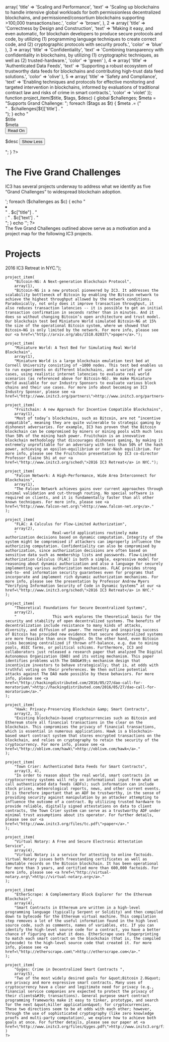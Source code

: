 <?php include 'includes/header.php' ?>

<?php
$challenges = array(
    1 => array(
        'title' => 'Scaling and Performance',
        'text' => 'Scaling up blockchains to handle intensive global workloads for both permissionless decentralized blockchains, and permissioned/consortium blockchains supporting &gt;100,000 transactions/sec.',
        'color' => 'brown',
    ),
    2 => array(
        'title' => 'Correctness by Design and Construction',
        'text' => 'Making it easy, and even automatic, for blockchain developers to produce secure protocols and code, by utilizing (1) programming language techniques to create correct code, and (2) cryptographic protocols with security proofs.',
        'color' => 'blue'
    ),
    3 => array(
        'title' => 'Confidentiality',
        'text' => 'Combining transparency with confidentiality in blockchains, by utilizing (1) cryptographic techniques, as well as (2) trusted-hardware.',
        'color' => 'green'
    ),
    4 => array(
        'title' => 'Authenticated Data Feeds',
        'text' => 'Supporting a robust ecosystem of trustworthy data feeds for blockchains and contributing high-trust data feed solutions.',
        'color' => 'olive'
    ),
    5 => array(
        'title' => 'Safety and Compliance',
        'text' => 'Enabling techniques and protocols for effective monitoring and targeted intervention in blockchains, informed by evaluations of traditional contract law and risks of crime in smart contracts.',
        'color' => 'violet'
    ));


function project_item($title, $tags, $desc) {
    global $challenges;
    $meta = "Supports Grand Challenge: ";
    foreach ($tags as $t) {
        $meta .= ("<div class='ui " . $challenges[$t]['color'] . " label'>" . $challenges[$t]['title'] . "</div>");
    }
    echo "<div class=\"item\">
    <div class=\"content\">
        <div class=\"header\">$title</div>
        <div class=\"meta\">$meta</div>
        <div class=\"description\">
            <button class=\"ui compact basic icon mini showmore button\">
                Read On<i class=\"double angle down icon\"></i>
            </button>
            <p class=\"more\"> $desc 
                <button class=\"ui compact basic mini showless icon button\">
                    Show Less<i class=\"double angle up icon\"></i>
                </button>
            </p>
        </div>
    </div>
    </div>";
}
?>

<h1 class="ui header">The Five Grand Challenges</h1>

IC3 has several projects underway to address what we identify as five “Grand Challenges” to widespread blockchain adoption.

<?php

echo '<ul>';

foreach ($challenges as $c) {
    echo "<li><div class='ui " . $c["color"] . " label'>" . $c["title"] . "</div>: " . $c['text'] . "</li>";
}

echo '</ul>';

?>

<div class="ui info message">
The five Grand Challenges outlined above serve as a motivation and a project map for the following IC3 projects.
</div>

<h1>Projects</h1>



<?php

?>


<div class="ui divided items">
    <?php
    project_item(
        "Solidus: A Centralized Future for Cryptocurrencies?",
        array(1,3),
        "Solidus is a cryptocurrency (&quot;blockchain&quot;) that can be run by a confederation or consortium of trustworthy entities-- -banks, governments, auditors, etc. While it retains some of the benefits of decentralization, Solidus offers higher performance and tighter governance and control than existing cryptocurrencies such as Bitcoin. Many successful peer-to- peer technologies have historically been eclipsed or supplanted by centralized or commercial systems (e.g., in the online music industry). Solidus addresses the possibility and desire by many financial institutions that cryptocurrencies and contracts will follow a similar path. For more info, please see the Solidus presentation at our <a href=\"http://www.initc3.org/sched\">2016 IC3 Retreat</a> in NYC.");

    project_item(
        "Bitcoin-NG: A Next-generation Blockchain Protocol",
        array(1),
        "Bitcoin-NG is a new protocol pioneered by IC3. It addresses the scalability bottleneck of Bitcoin by enabling the Bitcoin network to achieve the highest throughput allowed by the network conditions. Paradoxically, not only does it improve transaction throughput, it also reduces transaction latencies -- it is possible to get an initial transaction confirmation in seconds rather than in minutes. And it does so without changing Bitcoin’s open architecture and trust model. Our blockchain test bed Miniature World simulated Bitcoin-NG at 15% the size of the operational Bitcoin system, where we showed that Bitcoin–NG is only limited by the network. For more info, please see our <a href=\"http://arxiv.org/abs/1510.02037\">paper</a>.");

    project_item(
        "Miniature World: A Test Bed for Simulating Real World Blockchain",
        array(1),
        "Miniature World is a large blockchain emulation test bed at Cornell University consisting of ~1000 nodes. This test bed enables us to run experiments on different blockchains, and a variety of use cases, using realistic internet latencies to evaluate real world scenarios (as referenced above for Bitcoin-NG). We make Miniature World available for our Industry Sponsors to evaluate various block chains and their use cases. For more info about becoming an IC3 Industry Sponsor, please see <a href=\"http://www.initc3.org/partners\">http://www.initc3.org/partners</a>.");

    project_item(
        "Fruitchain: A new Approach for Incentive Compatible Blockchains",
        array(1),
        "Most of today’s blockchains, such as Bitcoin, are not “incentive compatible”, meaning they are quite vulnerable to strategic gaming by dishonest adversaries. For example, IC3 has proven that the Bitcoin blockchain can be compromised by miners or mining pools with much less than 50% of the mining hash power. Fruitchain is an innovative blockchain methodology that discourages dishonest gaming, by making it extremely unprofitable for an adversary with less than 50% of the hash power, achieving an epsilon-equilibrium or near-Nash equilibrium. For more info, please see the Fruitchain presentation by IC3 co-director Professor Elaine Shi at our <a href=\"http://www.initc3.org/sched\">2016 IC3 Retreat</a> in NYC.");

    project_item(
        "Falcon Network: A High-Performance, Wide Area Interconnect for Blockchains",
        array(1),
        "The Falcon Network achieves gains over current approaches through minimal validation and cut-through routing. No special software is required on clients, and it is fundamentally faster than all other known techniques. For more info, please see <a href=\"http://www.falcon-net.org\">http://www.falcon-net.org</a>."
    );

    project_item(
        "FLAC: A Calculus for Flow-Limited Authorization",
        array(2),
        "                Real-world applications routinely make authorization decisions based on dynamic computation. Integrity of the system might be compromised if attackers can improperly influence the authorizing computation. Confidentiality can also be compromised by authorization, since authorization decisions are often based on sensitive data such as membership lists and passwords. Flow-Limited Authorization Calculus (FLAC) is both a simple, expressive model for reasoning about dynamic authorization and also a language for securely implementing various authorization mechanisms. FLAC provides strong end-to- end information security guarantees even for programs that incorporate and implement rich dynamic authorization mechanisms. For more info, please see the presentation by Professor Andrew Myers “Verifying Information Security of Code in Dynamic Systems” at our <a href=\"http://www.initc3.org/sched\">2016 IC3 Retreat</a> in NYC."
    );

    project_item(
        "Theoretical Foundations for Secure Decentralized Systems",
        array(2),
        "                This work explores the theoretical basis for the security and stability of open decentralized systems. The benefits of decentralization include resistance to many kinds of attacks, diversity, and diffusion of power. The novelty and inspiring success of Bitcoin has provided new evidence that secure decentralized systems are more feasible than once thought. On the other hand, even Bitcoin risks becoming centralized if thrown off-balance, e.g. due to mining pools, ASIC farms, or political schisms. Furthermore, IC3 and collaborators just released a research paper that analyzed The Digital Autonomous Organization (DAO) and its voting mechanism. This paper identifies problems with The DAO&#39;s mechanism design that incentivize investors to behave strategically; that is, at odds with truthful voting on their preferences. We then outline potential attacks against The DAO made possible by these behaviors. For more info, please see <a href=\"http://hackingdistributed.com/2016/05/27/dao-call-for-moratorium\">http://hackingdistributed.com/2016/05/27/dao-call-for-moratorium</a>."
    );

    project_item(
        "Hawk: Privacy-Preserving Blockchain &amp; Smart Contracts",
        array(2, 3),
        "Existing blockchain-based cryptocurrencies such as Bitcoin and Ethereum store all financial transactions in the clear on the blockchain. This compromises the privacy of financial transactions, which is essential in numerous applications. Hawk is a blockchain-based smart contract system that stores encrypted transactions on the blockchain, and relies on cryptography to retain the security of the cryptocurrency. For more info, please see <a href=\"http://oblivm.com/hawk\">http://oblivm.com/hawk</a>."
    );

    project_item(
        "Town Crier: Authenticated Data Feeds for Smart Contracts",
        array(3, 4),
        "In order to reason about the real world, smart contracts in cryptocurrency systems will rely on informational input from what we call authenticated data feeds (ADFs); such information can include stock prices, meteorological reports, news, and other current events. It is therefore important that an ADF be trustworthy, in the sense of providing security against manipulation by an attacker attempting to influence the outcome of a contract. By utilizing trusted hardware to provide reliable, digitally signed attestations on data to client contracts, the Town Crier system can serve as a trustworthy ADF under minimal trust assumptions about its operator. For further details, please see our <a href=\"http://www.initc3.org/files/tc.pdf\">paper</a>."
    );

    project_item(
        "Virtual Notary: A Free and Secure Electronic Attestation Service",
        array(4),
        "Virtual Notary is a service for attesting to online factoids. Virtual Notary issues both freestanding certificates as well as immutable records on the Bitcoin blockchain. It has been operational for more than 3 years, and certified more than 600,000 factoids. For more info, please see <a href=\"http://virtual-notary.org\">http://virtual-notary.org</a>."
    );

    project_item(
        "EtherScrape: A Complementary Block Explorer for the Ethereum Blockchain",
        array(4),
        "Smart Contracts in Ethereum are written in a high-level programming language (typically Serpent or Solidity) and then compiled down to bytecode for the Ethereum virtual machine. This compilation step removes a lot of the useful information found in the high level source code, such as comments, names of variables, etc. If you can identify the high-level source code for a contract, you have a better chance of figuring out what it does. EtherScrape uses fingerprinting to match each smart contract on the blockchain (that is, the compiled bytecode) to the high-level source code that created it. For more info, please see <a href=\"http://etherscrape.com\">http://etherscrape.com</a>."
    );

    project_item(
        "Gyges: Crime in Decentralized Smart Contracts ",
        array(5),
        "Two of the most widely desired goals for &quot;Bitcoin 2.0&quot; are privacy and more expressive smart contracts. Many uses of cryptocurrency have a clear and legitimate need for privacy (e.g., financial service companies are expected to protect the privacy of their clients&#39; transactions). General purpose smart contract programming frameworks make it easy to tinker, prototype, and search for the next &quot;killer application&quot; for cryptocurrencies. These two directions seem to be at odds with each other; however, through the use of sophisticated cryptography (like zero knowledge proofs and multi-party computation), we explore how to achieve both goals at once. For further details, please see our paper at <a href=\"http://www.initc3.org/files/Gyges.pdf\">http://www.initc3.org/files/Gyges.pdf</a>."
    )
    ?>
</div>


<?php include 'includes/footer.php' ?>
